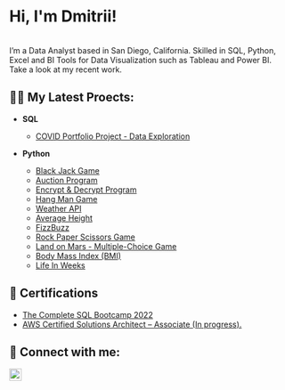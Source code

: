 <h1>Hi, I'm Dmitrii!</h1>
<br>
I’m a Data Analyst based in San Diego, California. Skilled in SQL, Python, Excel and BI Tools for Data Visualization such as Tableau and Power BI. Take a look at my recent work.
<h2>👨‍💻 My Latest Proects: </h2>

- <b>SQL</b>
  - [COVID Portfolio Project - Data Exploration](https://github.com/itsdmitrii/covid-data-exploration/blob/main/COVID%20Portfolio%20Project%20-%20Data%20Exploration.sql)


- <b>Python</b>
  - [Black Jack Game](https://github.com/itsdmitrii/blackjack_game)
  - [Auction Program](https://github.com/itsdmitrii/auction_program.git)
  - [Encrypt & Decrypt Program](https://github.com/itsdmitrii/Caesar_Cipher_encrypt-decrypt-program.git)
  - [Hang Man Game](https://github.com/itsdmitrii/hangman_game.git)
  - [Weather API](https://github.com/itsdmitrii/weather_api.git)
  - [Average Height](https://github.com/itsdmitrii/average_height)
  - [FizzBuzz](https://github.com/itsdmitrii/fizz_buzz)
  - [Rock Paper Scissors Game](https://github.com/itsdmitrii/game_rock_paper_scissors)
  - [Land on Mars - Multiple-Choice Game](https://github.com/itsdmitrii/land_on_mars)
  - [Body Mass Index (BMI)](https://github.com/itsdmitrii/body_mass_index)
  - [Life In Weeks](https://github.com/itsdmitrii/life_in_weeks_project.git)


<h2>📄 Certifications</h2>

-  [The Complete SQL Bootcamp 2022](https://www.udemy.com/certificate/UC-af08fc30-ddf4-48c8-a150-4d1ba53477c5/)
-  [AWS Certified Solutions Architect – Associate (In progress).](https://aws.amazon.com/ru/certification/certified-solutions-architect-associate/)

<h2> 🤳 Connect with me:</h2>
<div class="badge-base LI-profile-badge" data-locale="en_US" data-size="large" 

[<img align="left" alt="DmitriiDorogov | LinkedIn" width="22px" src="https://cdn.jsdelivr.net/npm/simple-icons@v3/icons/linkedin.svg" />][linkedin]

[linkedin]: https://www.linkedin.com/in/ddmitrii/

